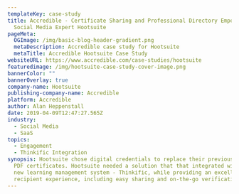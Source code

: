 ```yaml
---
templateKey: case-study
title: Accredible - Certificate Sharing and Professional Directory Empower
  Social Media Expert Hootsuite
pageMeta:
  OGImage: /img/basic-blog-header-gradient.png
  metaDescription: Accredible case study for Hootsuite
  metaTitle: Accredible Hootsuite Case Study
websiteURL: https://www.accredible.com/case-studies/hootsuite
featuredimage: /img/hootsuite-case-study-cover-image.png
bannerColor: ""
bannerOverlay: true
company-name: Hootsuite
publishing-company-name: Accredible
platform: Accredible
author: Alan Heppenstall
date: 2019-04-09T12:47:27.565Z
industry:
  - Social Media
  - SaaS
topics:
  - Engagement
  - Thinkific Integration
synopsis: Hootsuite chose digital credentials to replace their previously issued
  PDF certificates. Hootsuite needed a solution that that integrated with their
  new learning management system - Thinkific, while providing an excellent
  recipient experience, including easy sharing and on-the-go verification.
---
```

